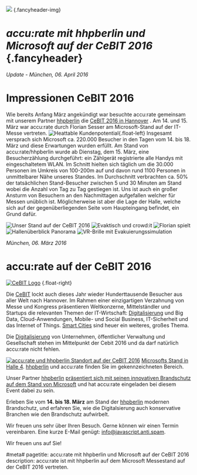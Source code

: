 ![](/img/accurate-bild-start.jpg) {.fancyheader-img}
# *accu:rate mit hhpberlin und Microsoft auf der CeBIT 2016* {.fancyheader}

*Update - München, 06. April 2016*
# Impressionen CeBIT 2016

Wie bereits Anfang März angekündigt war besuchte accu:rate gemeinsam mit unserem Partner [hhpberlin](https://www.hhpberlin.de/) 
die [CeBIT 2016 in Hannover](http://www.cebit.de/) . Am 14. und 15. März war accu:rate durch Florian Sesser am Microsoft-Stand auf der IT-Messe vertreten.
![Heattable Kundenpotential](/img/cebit2016-heattable.png){.float-left}
Insgesamt versprach sich Microsoft ca. 220.000 Besucher in den Tagen vom 14. bis 18. März und diese Erwartungen wurden erfüllt.
Am Stand von accu:rate/hhpberlin wurde ab Dienstag, dem 15. März, eine Besucherzählung durchgeführt: ein Zählgerät registrierte alle Handys mit eingeschaltetem WLAN.
Im Schnitt hielten sich täglich um die 30.000 Personen im Umkreis von 100-200m auf und davon rund 1100 Personen in unmittelbarer Nähe unseres Standes. 
Im Durchschnitt verbrachten ca. 50% der tatsächlichen Stand-Besucher zwischen 5 und 30 Minuten am Stand wobei die Anzahl von Tag zu Tag gestiegen ist. Uns ist auch ein großer Ansturm von Besuchern an den Nachmittagen aufgefallen welcher für Messen unüblich ist. Möglicherweise ist aber die Lage der Halle, welche sich auf der gegenüberliegenden Seite vom Haupteingang befindet, ein Grund dafür.

![Unser Stand auf der CeBIT 2016](/img/unser-stand-cebit2016.jpg)
![Evaktisch und crowd:it](/img/evaktisch-crowdit.jpg)
![Florian spielt](/img/florian-spielt-cebit2016.jpg)
![Hallenüberblick Panorama](/img/halle-ueberblick-cebit2016.jpg)
![VR-Brille mit Evakuierungssimulation](/img/vr-brillen-traeger-cebit2016.jpg)

*München, 06. März 2016*

# accu:rate auf der CeBIT 2016

[![CeBIT Logo](/img/associates/cebit.png)](http://www.cebit.de/) {.float-right}

Die [CeBIT](http://www.cebit.de/) lockt auch dieses Jahr wieder Hunderttausende Besucher aus aller Welt nach Hannover.
Im Rahmen einer einzigartigen Verzahnung von Messe und Kongress präsentieren Weltkonzerne, Mittelständler und Startups die relevanten Themen der IT-Wirtschaft:
[Digitalisierung](https://www.cebit.de/de/news/thema/dconomy.xhtml) und Big Data, Cloud-Anwendungen, Mobile- und Social Business, IT-Sicherheit und das Internet of Things.
[Smart Cities](https://www.cebit.de/de/news/mediathek/videos/video-detailansicht.xhtml?id=7105) sind heuer ein weiteres, großes Thema.

Die [Digitalisierung](https://www.cebit.de/de/news/thema/dconomy.xhtml) von Unternehmen, öffentlicher Verwaltung und Gesellschaft stehen im Mittelpunkt der Cebit 2016 und da darf natürlich accu:rate nicht fehlen.

[![accu:rate und hhpberlin Standort auf der CeBIT 2016](img/news/cebit-2016-accurate-ms-messestand-position.jpg)](https://www.microsoft.com/de-de/cebit/messestand.aspx)
[Microsofts Stand in Halle 4](https://www.microsoft.com/de-de/cebit/messestand.aspx).
[hhpberlin](https://www.hhpberlin.de/) und accu:rate finden Sie im gekennzeichneten Bereich.

Unser Partner [hhpberlin](https://www.hhpberlin.de/) [präsentiert sich mit seinen innovativen Brandschutz auf dem Stand von Microsoft](http://www.hhpberlin.de/de/content/cebit-2016/) und hat accu:rate eingeladen bei diesem Event dabei zu sein. 

Erleben Sie vom **14. bis 18. März** am Stand der [hhpberlin](https://www.hhpberlin.de/) modernen Brandschutz, und erfahren Sie, wie die Digitalsierung auch konservative Branchen wie den Brandschutz aufwirbelt.



Wir freuen uns sehr über Ihren Besuch. Gerne können wir einen Termin vereinbaren. Eine kurze E-Mail genügt:
<span class="mailadresse" data-to="info">info@javascript.anti.spam</span>.

Wir freuen uns auf Sie!



#meta#
pagetitle: accu:rate mit hhpberlin und Microsoft auf der CeBIT 2016
description: accu:rate ist mit hhpberlin auf dem Microsoft Messestand auf der CeBIT 2016 vertreten.



